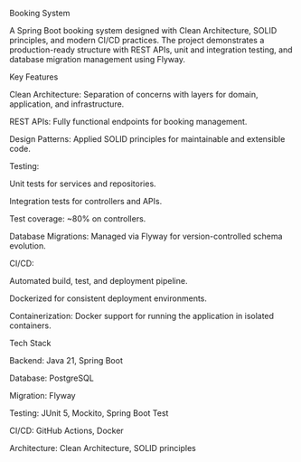 Booking System

A Spring Boot booking system designed with Clean Architecture, SOLID principles, and modern CI/CD practices. The project demonstrates a production-ready structure with REST APIs, unit and integration testing, and database migration management using Flyway.

Key Features

Clean Architecture: Separation of concerns with layers for domain, application, and infrastructure.

REST APIs: Fully functional endpoints for booking management.

Design Patterns: Applied SOLID principles for maintainable and extensible code.

Testing:

Unit tests for services and repositories.

Integration tests for controllers and APIs.

Test coverage: ~80% on controllers.

Database Migrations: Managed via Flyway for version-controlled schema evolution.

CI/CD:

Automated build, test, and deployment pipeline.

Dockerized for consistent deployment environments.

Containerization: Docker support for running the application in isolated containers.

Tech Stack

Backend: Java 21, Spring Boot

Database: PostgreSQL

Migration: Flyway

Testing: JUnit 5, Mockito, Spring Boot Test

CI/CD: GitHub Actions, Docker

Architecture: Clean Architecture, SOLID principles
